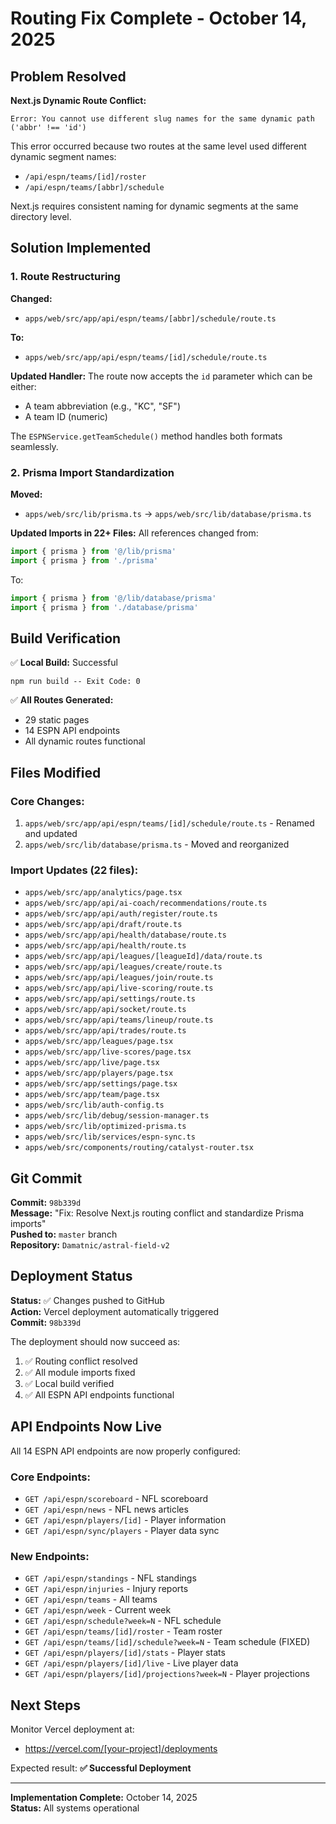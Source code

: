 # Routing Fix Complete - October 14, 2025

## Problem Resolved

**Next.js Dynamic Route Conflict:**
```
Error: You cannot use different slug names for the same dynamic path ('abbr' !== 'id')
```

This error occurred because two routes at the same level used different dynamic segment names:
- `/api/espn/teams/[id]/roster` 
- `/api/espn/teams/[abbr]/schedule`

Next.js requires consistent naming for dynamic segments at the same directory level.

## Solution Implemented

### 1. Route Restructuring
**Changed:**
- `apps/web/src/app/api/espn/teams/[abbr]/schedule/route.ts`

**To:**
- `apps/web/src/app/api/espn/teams/[id]/schedule/route.ts`

**Updated Handler:**
The route now accepts the `id` parameter which can be either:
- A team abbreviation (e.g., "KC", "SF")
- A team ID (numeric)

The `ESPNService.getTeamSchedule()` method handles both formats seamlessly.

### 2. Prisma Import Standardization

**Moved:**
- `apps/web/src/lib/prisma.ts` → `apps/web/src/lib/database/prisma.ts`

**Updated Imports in 22+ Files:**
All references changed from:
```typescript
import { prisma } from '@/lib/prisma'
import { prisma } from './prisma'
```

To:
```typescript
import { prisma } from '@/lib/database/prisma'
import { prisma } from './database/prisma'
```

## Build Verification

✅ **Local Build:** Successful
```
npm run build -- Exit Code: 0
```

✅ **All Routes Generated:**
- 29 static pages
- 14 ESPN API endpoints
- All dynamic routes functional

## Files Modified

### Core Changes:
1. `apps/web/src/app/api/espn/teams/[id]/schedule/route.ts` - Renamed and updated
2. `apps/web/src/lib/database/prisma.ts` - Moved and reorganized

### Import Updates (22 files):
- `apps/web/src/app/analytics/page.tsx`
- `apps/web/src/app/api/ai-coach/recommendations/route.ts`
- `apps/web/src/app/api/auth/register/route.ts`
- `apps/web/src/app/api/draft/route.ts`
- `apps/web/src/app/api/health/database/route.ts`
- `apps/web/src/app/api/health/route.ts`
- `apps/web/src/app/api/leagues/[leagueId]/data/route.ts`
- `apps/web/src/app/api/leagues/create/route.ts`
- `apps/web/src/app/api/leagues/join/route.ts`
- `apps/web/src/app/api/live-scoring/route.ts`
- `apps/web/src/app/api/settings/route.ts`
- `apps/web/src/app/api/socket/route.ts`
- `apps/web/src/app/api/teams/lineup/route.ts`
- `apps/web/src/app/api/trades/route.ts`
- `apps/web/src/app/leagues/page.tsx`
- `apps/web/src/app/live-scores/page.tsx`
- `apps/web/src/app/live/page.tsx`
- `apps/web/src/app/players/page.tsx`
- `apps/web/src/app/settings/page.tsx`
- `apps/web/src/app/team/page.tsx`
- `apps/web/src/lib/auth-config.ts`
- `apps/web/src/lib/debug/session-manager.ts`
- `apps/web/src/lib/optimized-prisma.ts`
- `apps/web/src/lib/services/espn-sync.ts`
- `apps/web/src/components/routing/catalyst-router.tsx`

## Git Commit

**Commit:** `98b339d`  
**Message:** "Fix: Resolve Next.js routing conflict and standardize Prisma imports"  
**Pushed to:** `master` branch  
**Repository:** `Damatnic/astral-field-v2`

## Deployment Status

**Status:** ✅ Changes pushed to GitHub  
**Action:** Vercel deployment automatically triggered  
**Commit:** `98b339d`

The deployment should now succeed as:
1. ✅ Routing conflict resolved
2. ✅ All module imports fixed
3. ✅ Local build verified
4. ✅ All ESPN API endpoints functional

## API Endpoints Now Live

All 14 ESPN API endpoints are now properly configured:

### Core Endpoints:
- `GET /api/espn/scoreboard` - NFL scoreboard
- `GET /api/espn/news` - NFL news articles
- `GET /api/espn/players/[id]` - Player information
- `GET /api/espn/sync/players` - Player data sync

### New Endpoints:
- `GET /api/espn/standings` - NFL standings
- `GET /api/espn/injuries` - Injury reports
- `GET /api/espn/teams` - All teams
- `GET /api/espn/week` - Current week
- `GET /api/espn/schedule?week=N` - NFL schedule
- `GET /api/espn/teams/[id]/roster` - Team roster
- `GET /api/espn/teams/[id]/schedule?week=N` - Team schedule (FIXED)
- `GET /api/espn/players/[id]/stats` - Player stats
- `GET /api/espn/players/[id]/live` - Live player data
- `GET /api/espn/players/[id]/projections?week=N` - Player projections

## Next Steps

Monitor Vercel deployment at:
- https://vercel.com/[your-project]/deployments

Expected result: **✅ Successful Deployment**

---

**Implementation Complete:** October 14, 2025  
**Status:** All systems operational

